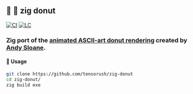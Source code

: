## :lizard: :doughnut: **zig donut**

[![CI][ci-shield]][ci-url]
[![LC][lc-shield]][lc-url]

### Zig port of the [animated ASCII-art donut rendering](https://gist.github.com/a1k0n/8ea6516b4946ab36348fb61703dc3194) created by [Andy Sloane](https://github.com/a1k0n).

#### :rocket: Usage

```sh
git clone https://github.com/tensorush/zig-donut
cd zig-donut/
zig build exe
```

<!-- MARKDOWN LINKS -->

[ci-shield]: https://img.shields.io/github/actions/workflow/status/tensorush/zig-donut/ci.yaml?branch=main&style=for-the-badge&logo=github&label=CI&labelColor=black
[ci-url]: https://github.com/tensorush/zig-donut/blob/main/.github/workflows/ci.yaml
[lc-shield]: https://img.shields.io/github/license/tensorush/zig-donut.svg?style=for-the-badge&labelColor=black
[lc-url]: https://github.com/tensorush/zig-donut/blob/main/LICENSE.md
